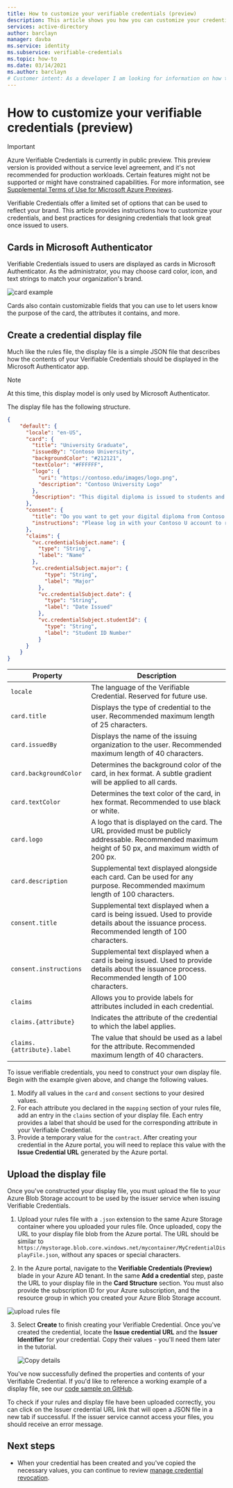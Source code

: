 ```yaml
---
title: How to customize your verifiable credentials (preview)
description: This article shows you how you can customize your credentials
services: active-directory
author: barclayn
manager: davba
ms.service: identity
ms.subservice: verifiable-credentials
ms.topic: how-to
ms.date: 03/14/2021
ms.author: barclayn
# Customer intent: As a developer I am looking for information on how to enable my users to control their own information 
---
```


# How to customize your verifiable credentials (preview)

> [!IMPORTANT]
> Azure Verifiable Credentials is currently in public preview.
> This preview version is provided without a service level agreement, and it's not recommended for production workloads. Certain features might not be supported or might have constrained capabilities.
> For more information, see [Supplemental Terms of Use for Microsoft Azure Previews](https://azure.microsoft.com/support/legal/preview-supplemental-terms/).

Verifiable Credentials offer a limited set of options that can be used to reflect your brand. This article provides instructions how to customize your credentials, and best practices for designing credentials that look great once issued to users.

## Cards in Microsoft Authenticator

Verifiable Credentials issued to users are displayed as cards in Microsoft Authenticator. As the administrator, you may choose card color, icon, and text strings to match your organization's brand.

![card example](media/credential-design/authenticator-card-display.png)

Cards also contain customizable fields that you can use to let users know the purpose of the card, the attributes it contains, and more.

## Create a credential display file

Much like the rules file, the display file is a simple JSON file that describes how the contents of your Verifiable Credentials should be displayed in the Microsoft Authenticator app. 

>[!NOTE]
> At this time, this display model is only used by Microsoft Authenticator.

The display file has the following structure.

```json
{
    "default": {
      "locale": "en-US",
      "card": {
        "title": "University Graduate",
        "issuedBy": "Contoso University",
        "backgroundColor": "#212121",
        "textColor": "#FFFFFF",
        "logo": {
          "uri": "https://contoso.edu/images/logo.png",
          "description": "Contoso University Logo"
        },
        "description": "This digital diploma is issued to students and alumni of Contoso University."
      },
      "consent": {
        "title": "Do you want to get your digital diploma from Contoso U?",
        "instructions": "Please log in with your Contoso U account to receive your digital diploma."
      },
      "claims": {
        "vc.credentialSubject.name": {
          "type": "String",
          "label": "Name"
        },
        "vc.credentialSubject.major": {
            "type": "String",
            "label": "Major"
          },
          "vc.credentialSubject.date": {
            "type": "String",
            "label": "Date Issued"
          },
          "vc.credentialSubject.studentId": {
            "type": "String",
            "label": "Student ID Number"
          }
      }
    }
}
```

| Property | Description |
| -------- | ----------- |
| `locale` | The language of the Verifiable Credential. Reserved for future use. | 
| `card.title` | Displays the type of credential to the user. Recommended maximum length of 25 characters. | 
| `card.issuedBy` | Displays the name of the issuing organization to the user. Recommended maximum length of 40 characters. |
| `card.backgroundColor` | Determines the background color of the card, in hex format. A subtle gradient will be applied to all cards. |
| `card.textColor` | Determines the text color of the card, in hex format. Recommended to use black or white. |
| `card.logo` | A logo that is displayed on the card. The URL provided must be publicly addressable. Recommended maximum height of 50 px, and maximum width of 200 px. | 
| `card.description` | Supplemental text displayed alongside each card. Can be used for any purpose. Recommended maximum length of 100 characters. |
| `consent.title` | Supplemental text displayed when a card is being issued. Used to provide details about the issuance process. Recommended length of 100 characters. |
| `consent.instructions` | Supplemental text displayed when a card is being issued. Used to provide details about the issuance process. Recommended length of 100 characters. |
| `claims` | Allows you to provide labels for attributes included in each credential. |
| `claims.{attribute}` | Indicates the attribute of the credential to which the label applies. |
| `claims.{attribute}.label` | The value that should be used as a label for the attribute. Recommended maximum length of 40 characters. |

To issue verifiable credentials, you need to construct your own display file. Begin with the example given above, and change the following values.

1. Modify all values in the `card` and `consent` sections to your desired values.
2. For each attribute you declared in the `mapping` section of your rules file, add an entry in the `claims` section of your display file. Each entry provides a label that should be used for the corresponding attribute in your Verifiable Credential.
3. Provide a temporary value for the `contract`. After creating your credential in the Azure portal, you will need to replace this value with the **Issue Credential URL** generated by the Azure portal.

## Upload the display file

Once you've constructed your display file, you must upload the file to your Azure Blob Storage account to be used by the issuer service when issuing Verifiable Credentials.

1. Upload your rules file with a `.json` extension to the same Azure Storage container where you uploaded your rules file. Once uploaded, copy the URL to your display file blob from the Azure portal. The URL should be similar to `https://mystorage.blob.core.windows.net/mycontainer/MyCredentialDisplayFile.json`, without any spaces or special characters.

2.  In the Azure portal, navigate to the **Verifiable Credentials (Preview)** blade in your Azure AD tenant. In the same **Add a credential** step, paste the URL to your display file in the **Card Structure** section. You must also provide the subscription ID for your Azure subscription, and the resource group in which you created your Azure Blob Storage account.

  ![upload rules file](media/credential-design/admin-screenshot-upload-rules.png)

3. Select **Create** to finish creating your Verifiable Credential. Once you've created the credential, locate the **Issue credential URL** and the **Issuer Identifier** for your credential. Copy their values - you'll need them later in the tutorial.

   ![Copy details](media/credential-design/admin-screenshot-created-credential.png)

You've now successfully defined the properties and contents of your Verifiable Credential. If you'd like to reference a working example of a display file, see our [code sample on GitHub](https://github.com/Azure-Samples/active-directory-verifiable-credentials).

To check if your rules and display file have been uploaded correctly, you can click on the Issuer credential URL link that will open a JSON file in a new tab if successful. If the issuer service cannot access your files, you should receive an error message.

## Next steps

- When your credential has been created and you've copied the necessary values, you can continue to review [manage credential revocation](credential-revoke.md).
